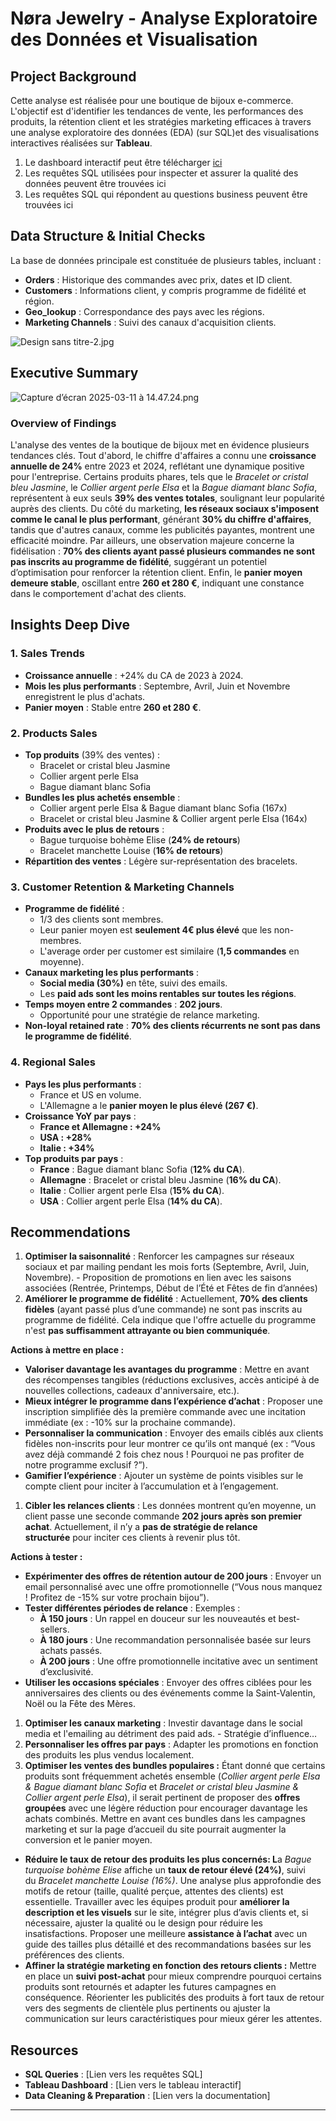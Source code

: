 # Nøra Jewelry - Analyse Exploratoire des Données et Visualisation

## **Project Background**

Cette analyse est réalisée pour une boutique de bijoux e-commerce. L'objectif est d'identifier les tendances de vente, les performances des produits, la rétention client et les stratégies marketing efficaces à travers une analyse exploratoire des données (EDA) (sur SQL)et des visualisations interactives réalisées sur **Tableau**.

1. Le dashboard interactif peut être télécharger [ici](https://public.tableau.com/authoring/NoraJewelryDashboard/Tableaudebord2#1)
2. Les requêtes SQL utilisées pour inspecter et assurer la qualité des données peuvent être trouvées ici
3. Les requêtes SQL qui répondent au questions business peuvent être trouvées ici

## **Data Structure & Initial Checks**

La base de données principale est constituée de plusieurs tables, incluant :

- **Orders** : Historique des commandes avec prix, dates et ID client.
- **Customers** : Informations client, y compris programme de fidélité et région.
- **Geo_lookup** : Correspondance des pays avec les régions.
- **Marketing Channels** : Suivi des canaux d'acquisition clients.

![Design sans titre-2.jpg](Read%20Me%201b2cf6d7040980359c48eba7e4fc1926/Design_sans_titre-2.jpg)

## **Executive Summary**

![Capture d’écran 2025-03-11 à 14.47.24.png](Read%20Me%201b2cf6d7040980359c48eba7e4fc1926/Capture_decran_2025-03-11_a_14.47.24.png)

### **Overview of Findings**

L'analyse des ventes de la boutique de bijoux met en évidence plusieurs tendances clés. Tout d'abord, le chiffre d'affaires a connu une **croissance annuelle de 24%** entre 2023 et 2024, reflétant une dynamique positive pour l'entreprise. Certains produits phares, tels que le *Bracelet or cristal bleu Jasmine*, le *Collier argent perle Elsa* et la *Bague diamant blanc Sofia*, représentent à eux seuls **39% des ventes totales**, soulignant leur popularité auprès des clients. Du côté du marketing, **les réseaux sociaux s'imposent comme le canal le plus performant**, générant **30% du chiffre d'affaires**, tandis que d'autres canaux, comme les publicités payantes, montrent une efficacité moindre. Par ailleurs, une observation majeure concerne la fidélisation : **70% des clients ayant passé plusieurs commandes ne sont pas inscrits au programme de fidélité**, suggérant un potentiel d’optimisation pour renforcer la rétention client. Enfin, le **panier moyen demeure stable**, oscillant entre **260 et 280 €**, indiquant une constance dans le comportement d'achat des clients.

## **Insights Deep Dive**

### **1. Sales Trends**

- **Croissance annuelle** : +24% du CA de 2023 à 2024.
- **Mois les plus performants** : Septembre, Avril, Juin et Novembre enregistrent le plus d'achats.
- **Panier moyen** : Stable entre **260 et 280 €**.

### **2. Products Sales**

- **Top produits** (39% des ventes) :
    - Bracelet or cristal bleu Jasmine
    - Collier argent perle Elsa
    - Bague diamant blanc Sofia
- **Bundles les plus achetés ensemble** :
    - Collier argent perle Elsa & Bague diamant blanc Sofia (167x)
    - Bracelet or cristal bleu Jasmine & Collier argent perle Elsa (164x)
- **Produits avec le plus de retours** :
    - Bague turquoise bohème Elise (**24% de retours**)
    - Bracelet manchette Louise (**16% de retours**)
- **Répartition des ventes** : Légère sur-représentation des bracelets.

### **3. Customer Retention & Marketing Channels**

- **Programme de fidélité** :
    - 1/3 des clients sont membres.
    - Leur panier moyen est **seulement 4€ plus élevé** que les non-membres.
    - L'average order per customer est similaire (**1,5 commandes** en moyenne).
- **Canaux marketing les plus performants** :
    - **Social media (30%)** en tête, suivi des emails.
    - Les **paid ads sont les moins rentables sur toutes les régions**.
- **Temps moyen entre 2 commandes** : **202 jours**.
    - Opportunité pour une stratégie de relance marketing.
- **Non-loyal retained rate** : **70% des clients récurrents ne sont pas dans le programme de fidélité**.

### **4. Regional Sales**

- **Pays les plus performants** :
    - France et US en volume.
    - L'Allemagne a le **panier moyen le plus élevé (267 €)**.
- **Croissance YoY par pays** :
    - **France et Allemagne : +24%**
    - **USA : +28%**
    - **Italie : +34%**
- **Top produits par pays** :
    - **France** : Bague diamant blanc Sofia (**12% du CA**).
    - **Allemagne** : Bracelet or cristal bleu Jasmine (**16% du CA**).
    - **Italie** : Collier argent perle Elsa (**15% du CA**).
    - **USA** : Collier argent perle Elsa (**14% du CA**).

## **Recommendations**

1. **Optimiser la saisonnalité** : Renforcer les campagnes sur réseaux sociaux et par mailing pendant les mois forts (Septembre, Avril, Juin, Novembre). - Proposition de promotions en lien avec les saisons associées (Rentrée, Printemps, Début de l’Été et Fêtes de fin d’années)
2. **Améliorer le programme de fidélité** : Actuellement, **70% des clients fidèles** (ayant passé plus d’une commande) ne sont pas inscrits au programme de fidélité. Cela indique que l'offre actuelle du programme n'est **pas suffisamment attrayante ou bien communiquée**.

**Actions à mettre en place :**

- **Valoriser davantage les avantages du programme** : Mettre en avant des récompenses tangibles (réductions exclusives, accès anticipé à de nouvelles collections, cadeaux d'anniversaire, etc.).
- **Mieux intégrer le programme dans l’expérience d’achat** : Proposer une inscription simplifiée dès la première commande avec une incitation immédiate (ex : -10% sur la prochaine commande).
- **Personnaliser la communication** : Envoyer des emails ciblés aux clients fidèles non-inscrits pour leur montrer ce qu’ils ont manqué (ex : “Vous avez déjà commandé 2 fois chez nous ! Pourquoi ne pas profiter de notre programme exclusif ?”).
- **Gamifier l’expérience** : Ajouter un système de points visibles sur le compte client pour inciter à l’accumulation et à l’engagement.
1. **Cibler les relances clients** : Les données montrent qu’en moyenne, un client passe une seconde commande **202 jours après son premier achat**. Actuellement, il n’y a **pas de stratégie de relance structurée** pour inciter ces clients à revenir plus tôt.

**Actions à tester :**

- **Expérimenter des offres de rétention autour de 200 jours** : Envoyer un email personnalisé avec une offre promotionnelle (“Vous nous manquez ! Profitez de -15% sur votre prochain bijou”).
- **Tester différentes périodes de relance** : Exemples :
    - **À 150 jours** : Un rappel en douceur sur les nouveautés et best-sellers.
    - **À 180 jours** : Une recommandation personnalisée basée sur leurs achats passés.
    - **À 200 jours** : Une offre promotionnelle incitative avec un sentiment d’exclusivité.
- **Utiliser les occasions spéciales** : Envoyer des offres ciblées pour les anniversaires des clients ou des événements comme la Saint-Valentin, Noël ou la Fête des Mères.
1. **Optimiser les canaux marketing** : Investir davantage dans le social media et l'emailing au détriment des paid ads. - Stratégie d’influence…
2. **Personnaliser les offres par pays** : Adapter les promotions en fonction des produits les plus vendus localement.
3. **Optimiser les ventes des bundles populaires :** Étant donné que certains produits sont fréquemment achetés ensemble (*Collier argent perle Elsa & Bague diamant blanc Sofia* et *Bracelet or cristal bleu Jasmine & Collier argent perle Elsa*), il serait pertinent de proposer des **offres groupées** avec une légère réduction pour encourager davantage les achats combinés. Mettre en avant ces bundles dans les campagnes marketing et sur la page d’accueil du site pourrait augmenter la conversion et le panier moyen.
- **Réduire le taux de retour des produits les plus concernés: L**a *Bague turquoise bohème Elise* affiche un **taux de retour élevé (24%)**, suivi du *Bracelet manchette Louise (16%)*. Une analyse plus approfondie des motifs de retour (taille, qualité perçue, attentes des clients) est essentielle. Travailler avec les équipes produit pour **améliorer la description et les visuels** sur le site, intégrer plus d’avis clients et, si nécessaire, ajuster la qualité ou le design pour réduire les insatisfactions. Proposer une meilleure **assistance à l’achat** avec un guide des tailles plus détaillé et des recommandations basées sur les préférences des clients.
- **Affiner la stratégie marketing en fonction des retours clients :** Mettre en place un **suivi post-achat** pour mieux comprendre pourquoi certains produits sont retournés et adapter les futures campagnes en conséquence. Réorienter les publicités des produits à fort taux de retour vers des segments de clientèle plus pertinents ou ajuster la communication sur leurs caractéristiques pour mieux gérer les attentes.

## **Resources**

- **SQL Queries** : [Lien vers les requêtes SQL]
- **Tableau Dashboard** : [Lien vers le tableau interactif]
- **Data Cleaning & Preparation** : [Lien vers la documentation]

---
